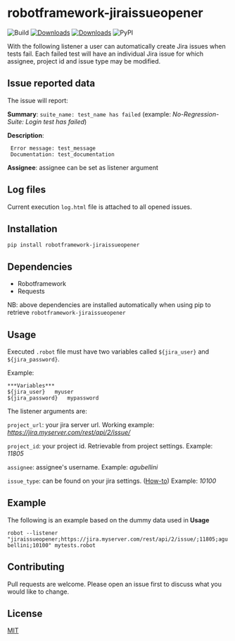 # robotframework-jiraissueopener

![Build](https://github.com/andreagubellini/robotframework-jiraissueopener/workflows/Upload%20Python%20Package/badge.svg?branch=master) [![Downloads](https://pepy.tech/badge/robotframework-jiraissueopener)](https://pepy.tech/project/robotframework-jiraissueopener) [![Downloads](https://pepy.tech/badge/robotframework-jiraissueopener/month)](https://pepy.tech/project/robotframework-jiraissueopener/month) ![PyPI](https://img.shields.io/pypi/v/robotframework-jiraissueopener?color=light%20green)



With the following listener a user can automatically create Jira issues when tests fail. Each failed test will have an individual Jira issue for which 
    assignee, project id and issue type may be modified.

## Issue reported data

The issue will report:

**Summary**: `suite_name: test_name has failed` (example: *No-Regression-Suite: Login test has failed*)

**Description**: 

     Error message: test_message
     Documentation: test_documentation

**Assignee**: assignee can be set as listener argument

## Log files
Current execution `log.html` file is attached to all opened issues.

## Installation
```shell
pip install robotframework-jiraissueopener
```

## Dependencies
- Robotframework
- Requests

NB: above dependencies are installed automatically when using pip to retrieve `robotframework-jiraissueopener`

## Usage
Executed `.robot` file must have two variables called `${jira_user}` and `${jira_password}`.

Example:
```
***Variables***
${jira_user}   myuser
${jira_password}   mypassword
```

The listener arguments are:

`project_url`: your jira server url. Working example: *https://jira.myserver.com/rest/api/2/issue/*

`project_id`: your project id. Retrievable from project settings. Example: *11805*

`assignee`: assignee's username. Example: *agubellini*

`issue_type`: can be found on your jira settings. ([How-to](https://confluence.atlassian.com/jirakb/finding-the-id-for-issue-types-646186508.html)) Example: *10100* 

## Example
The following is an example based on the dummy data used in **Usage**

`robot --listener "jiraissueopener;https://jira.myserver.com/rest/api/2/issue/;11805;agubellini;10100" mytests.robot`

## Contributing
Pull requests are welcome. Please open an issue first to discuss what you would like to change.

## License
[MIT](https://choosealicense.com/licenses/mit/)
